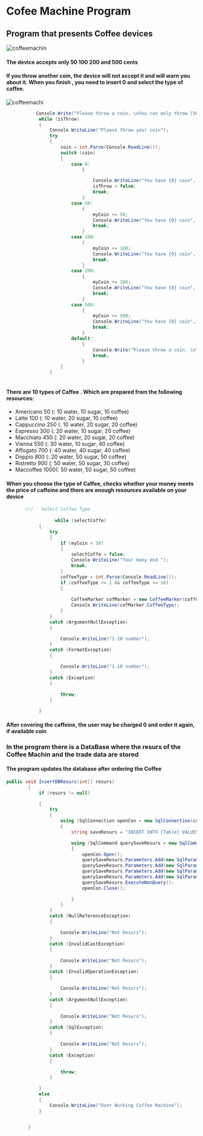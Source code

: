 # Cofee Machine Program
## Program that presents Coffee devices
![coffeemachin](https://sc02.alicdn.com/kf/HTB15Mtqo5CYBuNkHFCcq6AHtVXak/Coffee-Machine-Fruit-Powder-Mixer-Maker-Vending.jpg)
#### The device accepts only 50 100 200 and 500 cents 
#### If you throw another coin, the device will not accept it and will warn you about it. When you finish , you need to insert 0 and select the type of caffee.

![coffeemachi](https://encrypted-tbn0.gstatic.com/images?q=tbn:ANd9GcShRBQVW3rtr_y_Ytgk0P_IYZYsNswOerAn9DkAEeGelgXkYcQI)
```csharp
           Console.Write("Please throw a coin. \nYou can only throw (50, 100, 200, 500) coins \nAnd  then Enter 0 and select Coffee type \n");
            while (isThrow)
            {
                Console.WriteLine("Please throw your coin");
                try
                {
                    coin = int.Parse(Console.ReadLine());
                    switch (coin)
                    {
                        case 0:
                            {

                                Console.WriteLine("You have {0} coin", myCoin);
                                isThrow = false;
                                break;
                            }
                        case 50:
                            {
                                myCoin += 50;
                                Console.WriteLine("You have {0} coin", myCoin);
                                break;
                            }
                        case 100:
                            {
                                myCoin += 100;
                                Console.WriteLine("You have {0} coin", myCoin);
                                break;
                            }
                        case 200:
                            {
                                myCoin += 200;
                                Console.WriteLine("You have {0} coin", myCoin);
                                break;
                            }
                        case 500:
                            {
                                myCoin += 500;
                                Console.WriteLine("You have {0} coin", myCoin);
                                break;
                            }
                        default:
                            {
                                Console.Write("Please throw a coin. \nYou can only throw (50, 100, 200, 500) coins Or Enter 0 and select Coffee Type \n");
                                break;
                            }
                    }
                }
     
```

#### There are 10 types of Caffee . Which are prepared from the following resources:
- Americano    50 (: 10 water, 10 sugar, 10 coffee)
- Latte        100 (: 10 water, 20 sugar, 10 coffee)
- Cappuccino   250 (: 10 water, 20 sugar, 20 coffee)
- Espresso     300 (: 20 water, 10 sugar, 20 coffee)
- Macchiato    450 (: 20 water, 20 sugar, 20 coffee)
- Vienna       550 (: 30 water, 10 sugar, 40 coffee)
- Affogato     700 (: 40 water, 40 sugar, 40 coffee)
- Doppio       800 (: 20 water, 50 sugar, 50 coffee)
- Ristretto    900 (: 50 water, 50 sugar, 30 coffee)
- Maccoffee   1000(: 50 water, 50 sugar, 50 coffee)

#### When you choose the type of Caffee, checks whether your money meets the price of caffeine and there are enough resources available on your device
```csharp
       ///   Select Coffee Type 
                
                  while (selectCoffe)
            {
                try
                {
                    if (myCoin < 50)
                    {
                        selectCoffe = false;
                        Console.WriteLine("Your many end ");
                        break;
                    }
                    coffeeType = int.Parse(Console.ReadLine());
                    if (coffeeType >= 1 && coffeeType <= 10)
                    {
                    
                        CoffeeMarker cofMarker = new CoffeeMarker(coffeeType);
                        Console.WriteLine(cofMarker.CoffeeType);
                    }
                }
                catch (ArgumentNullException)
                {

                    Console.WriteLine("1-10 number");
                }
                catch (FormatException)
                {

                    Console.WriteLine("1-10 number");
                }
                catch (Exception)
                {

                    throw;
                }

            }
```
#### After covering the caffeine, the user may be charged 0 and order it again, if available coin
### In the program there is a DataBase where the resurs of the Coffee Machin and the trade data are stored
#### The program updates the database after ordering the Coffee  
```csharp
public void InsertDBResurs(int[] resurs)
        {
            if (resurs != null)

            {
                try
                {
                    using (SqlConnection openCon = new SqlConnection(conectonString))
                    {
                        string saveResurs = "INSERT INTO [Table] VALUES (@Id,@Coffee,@Whater,@Sugar)";

                        using (SqlCommand querySaveResurs = new SqlCommand(saveResurs, openCon))
                        {
                            openCon.Open();
                            querySaveResurs.Parameters.Add(new SqlParameter("Id", 1));
                            querySaveResurs.Parameters.Add(new SqlParameter("Coffee", resurs[0]));
                            querySaveResurs.Parameters.Add(new SqlParameter("Whater", resurs[1]));
                            querySaveResurs.Parameters.Add(new SqlParameter("Sugar", resurs[2]));
                            querySaveResurs.ExecuteNonQuery();
                            openCon.Close();

                        }
                    }
                }
                catch (NullReferenceException)
                {

                    Console.WriteLine("Not Resurs");
                }
                catch (InvalidCastException)
                {

                    Console.WriteLine("Not Resurs");
                }
                catch (InvalidOperationException)
                {

                    Console.WriteLine("Not Resurs");
                }
                catch (ArgumentNullException)
                {

                    Console.WriteLine("Not Resurs");
                }
                catch (SqlException)
                {

                    Console.WriteLine("Not Resurs");
                }
                catch (Exception)
                {

                    throw;
                }

            }
            else
            {
                Console.WriteLine("Dont Working Coffee Machine");
            }


        }
```
